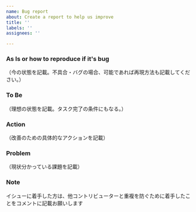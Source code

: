 ```yaml
---
name: Bug report
about: Create a report to help us improve
title: ''
labels: ''
assignees: ''

---
```


### As Is or how to reproduce if it's bug
（今の状態を記載。不具合・バグの場合、可能であれば再現方法も記載してください。）

### To Be 
（理想の状態を記載。タスク完了の条件にもなる。）

### Action
（改善のための具体的なアクションを記載）

### Problem
（現状分かっている課題を記載）

### Note 
<!-- 以下は消さないでください -->
イシューに着手した方は、他コントリビューターと重複を防ぐために着手したことをコメントに記載お願いします
